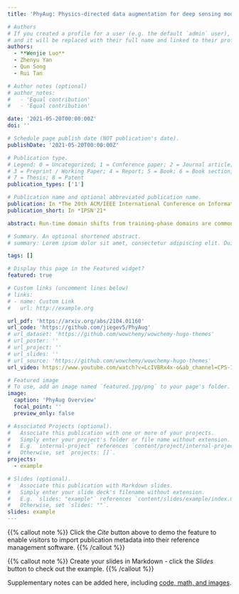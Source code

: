 ```yaml
---
title: 'PhyAug: Physics-directed data augmentation for deep sensing model transfer in cyber-physical systems'

# Authors
# If you created a profile for a user (e.g. the default `admin` user), write the username (folder name) here
# and it will be replaced with their full name and linked to their profile.
authors:
  - **Wenjie Luo**
  - Zhenyu Yan
  - Qun Song
  - Rui Tan

# Author notes (optional)
# author_notes:
#   - 'Equal contribution'
#   - 'Equal contribution'

date: '2021-05-20T00:00:00Z'
doi: ''

# Schedule page publish date (NOT publication's date).
publishDate: '2021-05-20T00:00:00Z'

# Publication type.
# Legend: 0 = Uncategorized; 1 = Conference paper; 2 = Journal article;
# 3 = Preprint / Working Paper; 4 = Report; 5 = Book; 6 = Book section;
# 7 = Thesis; 8 = Patent
publication_types: ['1']

# Publication name and optional abbreviated publication name.
publication: In *The 20th ACM/IEEE International Conference on Information Processing in Sensor Networks(IPSN), May 18–21, 2021, Nashville, TN, USA*
publication_short: In *IPSN'21*

abstract: Run-time domain shifts from training-phase domains are common in sensing systems designed with deep learning. The shifts can be caused by sensor characteristic variations and/or discrepancies between the design-phase model and the actual model of the sensed physical process. To address these issues, existing transfer learning techniques require substantial target-domain data and thus incur high post-deployment overhead. This paper proposes to exploit the first principle governing the domain shift to reduce the demand on target-domain data. Specifically, our proposed approach called PhyAug uses the first principle fitted with few labeled or unlabeled source/target-domain data pairs to transform the existing source-domain training data into augmented data for updating the deep neural networks. In two case studies of keyword spotting and DeepSpeech2-based automatic speech recognition, with 5-second unlabeled data collected from the target microphones, PhyAug recovers the recognition accuracy losses due to microphone characteristic variations by 37% to 72%. In a case study of seismic source localization with TDoA fngerprints, by exploiting the frst principle of signal propagation in uneven media, PhyAug only requires 3% to 8% of labeled TDoA measurements required by the vanilla fingerprinting approach in achieving the same localization accuracy.

# Summary. An optional shortened abstract.
# summary: Lorem ipsum dolor sit amet, consectetur adipiscing elit. Duis posuere tellus ac convallis placerat. Proin tincidunt magna sed ex sollicitudin condimentum.

tags: []

# Display this page in the Featured widget?
featured: true

# Custom links (uncomment lines below)
# links:
# - name: Custom Link
#   url: http://example.org

url_pdf: 'https://arxiv.org/abs/2104.01160'
url_code: 'https://github.com/jiegev5/PhyAug'
# url_dataset: 'https://github.com/wowchemy/wowchemy-hugo-themes'
# url_poster: ''
# url_project: ''
# url_slides: ''
# url_source: 'https://github.com/wowchemy/wowchemy-hugo-themes'
url_video: https://www.youtube.com/watch?v=LcIVBRx4x-o&ab_channel=CPS-IoTWeek-IPSN

# Featured image
# To use, add an image named `featured.jpg/png` to your page's folder.
image:
  caption: 'PhyAug Overview'
  focal_point: ''
  preview_only: false

# Associated Projects (optional).
#   Associate this publication with one or more of your projects.
#   Simply enter your project's folder or file name without extension.
#   E.g. `internal-project` references `content/project/internal-project/index.md`.
#   Otherwise, set `projects: []`.
projects:
  - example

# Slides (optional).
#   Associate this publication with Markdown slides.
#   Simply enter your slide deck's filename without extension.
#   E.g. `slides: "example"` references `content/slides/example/index.md`.
#   Otherwise, set `slides: ""`.
slides: example
---
```


{{% callout note %}}
Click the _Cite_ button above to demo the feature to enable visitors to import publication metadata into their reference management software.
{{% /callout %}}

{{% callout note %}}
Create your slides in Markdown - click the _Slides_ button to check out the example.
{{% /callout %}}

Supplementary notes can be added here, including [code, math, and images](https://wowchemy.com/docs/writing-markdown-latex/).

